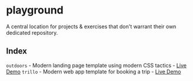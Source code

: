 # playground

A central location for projects & exercises that don't warrant their own dedicated repository.

## Index

`outdoors` - Modern landing page template using modern CSS tactics - [Live Demo](http://seancking.com/natours/)
`trillo` - Modern web app template for booking a trip - [Live Demo](http://seancking.com/trillo/)
